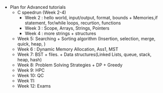 - Plan for Advanced tutorials 
	- C speedrun (Week 2-4)
		- Week 2 : hello world, input/output, format, bounds +
					Memories,if statement, for/while loops, recurtion, functions
		- Week 3 : Scope, Arrays, Strings, Pointers
		- Week 4 : more strings + structures
	- Week 5: Searching + Sorting algorithm (Insertion, selection, merge, quick, heap, )
	- Week 6 : Dynamic Memory Allocation, Ass1, MST
	- Week 7: BST + files. + Data structures(Linked Lists,  queue, stack, heap, hash)
	- Week 8: Problem Solving Strategies + DP + Greedy
	- Week 9: HPC
	- Week 10: QC
	- Week 11: 
	- Week 12: Exams